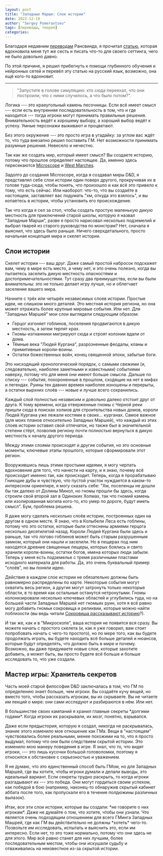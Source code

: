 ```yaml
---
layout: post
title: "Западные Марши: Слои истории"
date: 2022-12-19
author: "Sergey Pomerantsev"
tags: [переводы, теория]
categories:
---
```


Благодаря недавним [переводам](https://vk.com/wall-199274572_1021) Рансвинда, я прочитал [статью](http://arsludi.lamemage.com/index.php/949/west-marches-layers-of-history/), которая вдохновила меня тут же сесть и писать что-то для своего сеттинга, чего не было довольно давно.

По этой причине, я решил прибегнуть к помощи глубинного обучения и нейронных сетей и перевёл эту статью на русский язык, возможно, она ещё кого-то вдохновит.

---

> "Запустите в голове симуляцию: кто сюда переехал, что они построили, что с ними случилось, а что было потом?".

Логика --- это краеугольный камень песочницы. Если всё имеет смысл --- если есть внутренняя последовательность в том, что и где находится --- тогда игроки могут принимать правильные решения. Внимательность ведёт к хорошему выбору, а хороший выбор ведёт к успеху. Умные персонажи выживают и процветают.

Без этого окружение --- это просто игра в угадайку: за углом вас ждёт то, что туда внезапно решил поставить ГМ. Нет возможности принимать разумные решения. Невесело и нечестно.

Так как же создать мир, который имеет смысл? Вы создаете историю, потому что прошлое определяет настоящее. Да, именно здесь пересекаются [Microscope](http://www.lamemage.com/microscope/) и [West Marches](http://arsludi.lamemage.com/index.php/78/grand-experiments-west-marches/).

Задолго до создания Microscope, когда я создавал миры D&D, я представлял себе слои истории один поверх другого, прокручивая их в голове туда-сюда, чтобы понять, что произошло и как всё это привело к тому, что есть сейчас. Или наоборот: что-то, что вы создаёте в настоящем, заставляет вас подумать "хм, откуда это взялось", и вы копаетесь в истории, чтобы установить его происхождение.

Так что когда я сел за стол, чтобы создать простую маленькую дикую местность для приключений старой школы, которую я назвал "Западные Марши", разве я просто нарисовал несколько подземелий и выбрал тварей из старого руководства по монстрам? Нет, сначала я выяснил, что здесь было раньше. Ничего сверхдетального, просто начальная концепция мира и скелет истории.

## Слои истории

Скелет истории --- ваш друг. Даже самый простой набросок подскажет вам, чему в мире есть место, а чему нет, и это очень полезно, когда вы пытаетесь заселить дикую местность опасностями и достопримечательностями. Тут сразу два преимущества, если вы были внимательны: это не только делает игру лучше, но и облегчает заселение вашего мира.

Начните с трёх или четырёх независимых слоев истории. Простые идеи, не слишком много деталей. Это местная история региона, но она может отражать более крупные мировые события. Или нет. Для "Западных Маршей" мои слои выглядели следующим образом:

- Герцог изгоняет гоблинов, поселения продвигаются в дикую местность, а затем терпят крах.
- Гномы-изгнанники мигрируют сюда и строят колонии вдали от дома.
- Тёмные века "Людей Кургана", разрозненные феодалы, кланы и примитивные короли-воины.
- Остатки божественных войн, конец священной эпохи, забытые боги.

Это нисходящий хронологический порядок, с самыми свежими (и, следовательно, наиболее заметными и известными) событиями наверху, потому что для меня они имеют больше смысла. Дальше по списку --- события, похороненные в прошлом, сходящие на нет в мифах и легендах. Руины тех давних времен наиболее изношены и перерыты, а остатки вырхних слоёв --- новые и лучше всего сохранились.

Каждый слой полностью независим и довольно далеко отстоит друг от друга. К тому времени, когда отверженные гномы с Черной реки пришли сюда в поисках холмов для строительства новых домов, короли Людей Кургана уже лежали костями в своих... курганах. Самое важное (для моих планов относительно Западных Маршей), что каждый из этих слоев истории оставил свой отпечаток, но также был в значительной степени стёрт, позволив региону почти полностью вернуться в дикую местность к началу другого периода.

Между этими слоями происходят и другие события, но это основные моменты, ключевые этапы прошлого, которые сформировали этот регион.

Вооружившись лишь этими простыми идеями, я могу черпать вдохновение для того, что нанести на карту, и я знаю, почему всё происходит именно так, как происходит. Теперь, когда я прорабатываю Гниющие дубы и чувствую, что пустой участок нуждается в каком-то интересном ориентире, я могу сказать себе: "Хм, поселенцы не дошли бы так далеко от Долины Минол, но гномы прошли бы здесь, когда строили свой второй зал в Одиноких Холмах, так что гномий камень или изолированная могила кого-то, кто умер по дороге, будут иметь смысл". Бум, проблема решена.

Я даже могу сделать несколько слоёв истории, построенных один на другом в одном месте. Я знаю, что в Колыбели Леса есть гоблины, потому что это остатки, которые были оттеснены армиями герцога несколько десятилетий назад. Короли Людей Кургана были здесь и раньше, так что логово гоблинов может быть старым разрушенным замком, который они нашли и заселили. Но в пещерах под ним находятся древние священные пещеры, которых боялись и свято хранили короли-воины, остатки богов, имена которых люди забыли. Теперь у меня есть подземелье с тремя различными пластами исходного материала для работы. Да, это очень буквальный пример "слоёв", но вы поняли идею.

Действия в каждом слое истории не обязательно должны быть равномерно распределены по карте. Некоторые события могут охватить весь регион, а другие могут затронуть только некоторые области, в то время как остальные останутся нетронутыми. Гномы колонизировали несколько ключевых областей и углубились туда, но на большей части Западных Маршей нет гномьих руин, хотя я всё равно могу добавить гномьи сокровища и реликвии, которые можно найти поблизости (вы ведь читали [Сокровища рассказывают историю](/posts/Сокровища-рассказывают-историю/)?).

И так же, как и в "Микроскопе", ваша история не появится вся сразу. Вы можете начать с простого скелета (и, как я уже говорил, вам стоит попробовать начать с чего-то простого), но по мере того, как вы будете продолжать играть, вы будете находить всё больше деталей и нюансов, которые будут определять, что должно быть в мире и почему. Возможно, вы даже придумаете новые слои, которые захотите добавить, а может быть, вы просто будете всё больше и больше исследовать то, что уже создали.

## Мастер игры: Хранитель секретов

Часть моей старой философии D&D заключалась в том, что ГМ по определению знает больше, чем игроки. Вы создаёте кучу вещей, но вместо того, чтобы рассказать игрокам, вы их скрываете. Вы не читаете им лекций о мире: они сами исследуют и разбираются в нём. Или нет.

В большинстве своих кампаний я хранил главные секреты \*долгими годами\*. Когда игроки их раскрывали, их мозг, понятно, взрывался.

Даже если предыстория, которую я создал, никогда не раскрывалась, знание этого изменило мое отношение как ГМа. Вещи в "настоящем" чувствовались более реальными, менее похожими на то, что я просто выдумал, потому что они были следствием скрытой истории. Это изменило мою манеру поведения в игре. Я знал, что то, что видят игроки, --- это лишь кусочки большой головоломки, поэтому я относился к обстановке с серьезностью и уважением.

Я не думаю, что это единственный способ быть ГМом, но для Западных Маршей, где вы хотите, чтобы игроки думали и делали выводы, это идеальный вариант. Если секреты трудно раскрыть, то когда игроки разгадывают их --- это победа. Они могут гордиться своим успехом, как победой в бою (например, наконец-то обнаружив скрытый кабинет аббата после того, как пропускали его в течение полдюжины различных вылазок).

Итак, все эти слои истории, которые вы создали: \*не говорите о них игрокам\*. Даже не думайте о том, что хотите, чтобы они узнали. Что является очень подходящим отношением для всего ГМинга Западных Машрей, где как ГМ вы действительно не должны \*хотеть\* чего-то. Позвольте им исследовать, испытать и выяснить это, если им интересно. Если нет, то это тоже нормально, потому что они здесь не для этого. Мир всё равно станет для них лучшим, более последовательным местом, чтобы они искушали судьбу и отваживались на неизвестное из-за скрытой истории.
